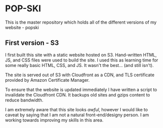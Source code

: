 POP-SKI 
=======

This is the master repository which holds all of the different versions of my website - popski

First version - S3
------------------
I first built this site with a static website hosted on S3. 
Hand-written HTML, JS, and CSS files were used to build the site. I used this as learning
time for some really basic HTML, CSS, and JS. It wasn't the best... (and still isn't). 


The site is served out of S3 with Cloudfront as a CDN, and TLS certificate provided by
Amazon Certificate Manager. 

To ensure that the website is updated immediately I have written a script to invalidate
the Cloudfront CDN. It backups old sites and gzips content to reduce bandwidth.

I am extremely aware that this site looks _awful_, however I would like to caveat by saying
that I am not a natural front-end/designy person. I am working towards improving my skills in 
this area.
